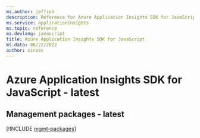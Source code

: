 ```yaml
---
ms.author: jeffish
description: Reference for Azure Application Insights SDK for JavaScript
ms.service: applicationinsights
ms.topic: reference
ms.devlang: javascript
title: Azure Application Insights SDK for JavaScript
ms.data: 08/22/2022
author: xirzec
---
```

# Azure Application Insights SDK for JavaScript - latest

## Management packages - latest
[!INCLUDE [mgmt-packages](application-insights-mgmt-index.md)]